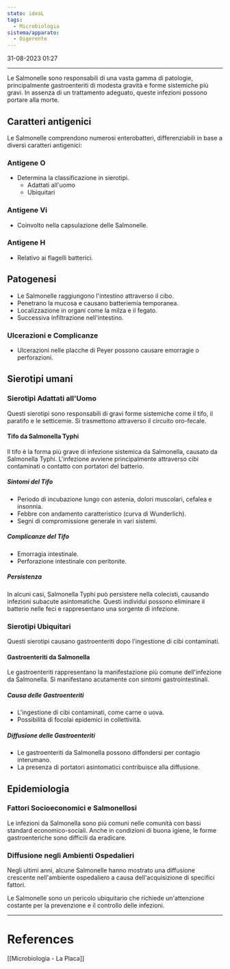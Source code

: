 ```yaml
---
stato: ideaL
tags:
  - Microbiologia
sistema/apparato:
  - Digerente
---
```

31-08-2023 01:27

--- 



Le Salmonelle sono responsabili di una vasta gamma di patologie, principalmente gastroenteriti di modesta gravità e forme sistemiche più gravi. In assenza di un trattamento adeguato, queste infezioni possono portare alla morte.

## Caratteri antigenici

Le Salmonelle comprendono numerosi enterobatteri, differenziabili in base a diversi caratteri antigenici:

### Antigene O
- Determina la classificazione in sierotipi.
	- Adattati all'uomo
	- Ubiquitari
### Antigene Vi
- Coinvolto nella capsulazione delle Salmonelle.

### Antigene H
- Relativo ai flagelli batterici.

## Patogenesi

- Le Salmonelle raggiungono l'intestino attraverso il cibo.
- Penetrano la mucosa e causano batteriemia temporanea.
- Localizzazione in organi come la milza e il fegato.
- Successiva infiltrazione nell'intestino.

### Ulcerazioni e Complicanze

- Ulcerazioni nelle placche di Peyer possono causare emorragie o perforazioni.

## Sierotipi umani

### Sierotipi Adattati all'Uomo

Questi sierotipi sono responsabili di gravi forme sistemiche come il tifo, il paratifo e le setticemie. Si trasmettono attraverso il circuito oro-fecale.

#### Tifo da Salmonella Typhi

Il tifo è la forma più grave di infezione sistemica da Salmonella, causato da Salmonella Typhi. L'infezione avviene principalmente attraverso cibi contaminati o contatto con portatori del batterio.

##### Sintomi del Tifo

- Periodo di incubazione lungo con astenia, dolori muscolari, cefalea e insonnia.
- Febbre con andamento caratteristico (curva di Wunderlich).
- Segni di compromissione generale in vari sistemi.

##### Complicanze del Tifo

- Emorragia intestinale.
- Perforazione intestinale con peritonite.
##### Persistenza 

In alcuni casi, Salmonella Typhi può persistere nella colecisti, causando infezioni subacute asintomatiche. Questi individui possono eliminare il batterio nelle feci e rappresentano una sorgente di infezione.

### Sierotipi Ubiquitari

Questi sierotipi causano gastroenteriti dopo l'ingestione di cibi contaminati.


#### Gastroenteriti da Salmonella

Le gastroenteriti rappresentano la manifestazione più comune dell'infezione da Salmonella. Si manifestano acutamente con sintomi gastrointestinali.

##### Causa delle Gastroenteriti

- L'ingestione di cibi contaminati, come carne o uova.
- Possibilità di focolai epidemici in collettività.

##### Diffusione delle Gastroenteriti

- Le gastroenteriti da Salmonella possono diffondersi per contagio interumano.
- La presenza di portatori asintomatici contribuisce alla diffusione.





## Epidemiologia
### Fattori Socioeconomici e Salmonellosi

Le infezioni da Salmonella sono più comuni nelle comunità con bassi standard economico-sociali. Anche in condizioni di buona igiene, le forme gastroenteriche sono difficili da eradicare.

### Diffusione negli Ambienti Ospedalieri

Negli ultimi anni, alcune Salmonelle hanno mostrato una diffusione crescente nell'ambiente ospedaliero a causa dell'acquisizione di specifici fattori.

Le Salmonelle sono un pericolo ubiquitario che richiede un'attenzione costante per la prevenzione e il controllo delle infezioni.

---
# References
[[Microbiologia - La Placa]]